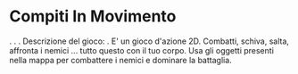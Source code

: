 # Compiti In Movimento
.
.
.
Descrizione del gioco:
.
E' un gioco d'azione 2D. Combatti, schiva, salta, affronta i nemici ... tutto questo con il tuo corpo. Usa gli oggetti presenti nella mappa per combattere i nemici e dominare la battaglia.

